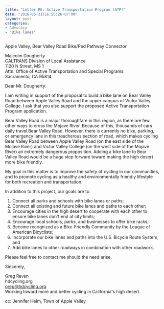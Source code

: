 ```yaml
---
title: "Letter RE: Active Transportation Program (ATP)"
date: "2016-05-31T16:55:26-07:00"
layout: post
categories:
- Advocacy
- 'Bike lanes'
---
```


Apple Valley, Bear Valley Road Bike/Ped Pathway Connector

Malcolm Dougherty  
CALTRANS Division of Local Assistance  
1120 N Street, MS 1  
Attn: Office of Active Transportation and Special Programs  
Sacramento, CA 95814

Dear Mr. Dougherty:

I am writing in support of the proposal to build a bike lane on Bear Valley Road between Apple Valley Road and the upper campus of Victor Valley College. I ask that you also support the proposed Active Transportation Program application.

Bear Valley Road is a major thoroughfare in this region, as there are few other ways to cross the Mojave River. Because of this, thousands of cars daily travel Bear Valley Road. However, there is currently no bike, parking, or emergency lane in this treacherous section of road, which makes cycling Bear Valley Road between Apple Valley Road (on the east side of the Mojave River) and Victor Valley College (on the west side of the Mojave River) an extremely dangerous proposition. Adding a bike lane to Bear Valley Road would be a huge step forward toward making the high desert more bike friendly.

My goal in this matter is to improve the safety of cycling in our communities, and to promote cycling as a healthy and environmentally friendly lifestyle for both recreation and transportation.

In addition to this project, our goals are to:

1. Connect all parks and schools with bike lanes or paths;
2. Connect all existing and future bike lanes and paths to each other;
3. Encourage cities in the high desert to cooperate with each other to ensure bike lanes don't end at city limits;
4. Encourage local schools, parks, and businesses to offer bike racks;
5. Become recognized as a Bike-Friendly Community by the League of American Bicyclists;
6. Incorporate our bike lanes and paths into the U.S. Bicycle Route System; and
7. Add bike lanes to other roadways in combination with other roadwork.

Please feel free to contact me should the need arise.

Sincerely,

Greg Raven  
hdcycling.org  
greg@hdcycling.org  
Working toward more and better cycling in California's high desert.

cc: Jennifer Heim, Town of Apple Valley